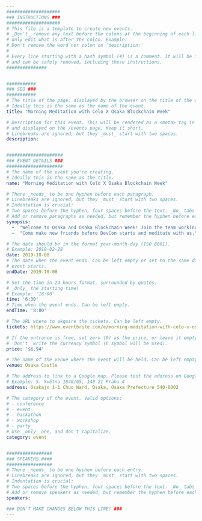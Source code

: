 ```yaml
---
####################
### INSTRUCTIONS ###
####################
# This file is a template to create new events.
# _Don't_ remove any text before the colons at the beginning of each line,
# only edit what is after the colon. Example:
# Don't remove the word nor colon on 'description:'
#
# Every line starting with a hash symbol (#) is a comment. It will be ignored
# and can be safely removed, including these instructions.
###############


###########
### SEO ###
###########
# The title of the page, displayed by the browser on the title of the window.
# Ideally this is the same as the name of the event.
title: "Morning Meditation with Celo X Osaka Blockchain Week"

# Description for this event. This will be rendered as a <meta> tag in the HTML,
# and displayed on the /events page. Keep it short.
# Linebreaks are ignored, but they _must_ start with two spaces.
description: 


#####################
### EVENT DETAILS ###
#####################
# The name of the event you're creating.
# Ideally this is the same as the title.
name: "Morning Meditation with Celo X Osaka Blockchain Week"

# There _needs_ to be one hyphen before each paragraph.
# Linebreaks are ignored, but they _must_ start with two spaces.
# Indentation is crucial:
# Two spaces before the hyphen, four spaces before the text. _No_ tabs allowed.
# Add or remove paragraphs as needed, but remember the hyphen before each entry.
synopsis:
  -  "Welcome to Osaka and Osaka Blockchain Week! Join the team working on Celo for a group meditation."  
  -  "Come make new friends before DevCon starts and meditate with us."  

# The date should be in the format year-month-day (ISO 8601).
# Example: 2018-02-28
date: 2019-10-08
# The date when the event ends. Can be left empty or set to the same day the
# event starts.
endDate: 2019-10-08

# Set the time in 24 hours format, surrounded by quotes.
# _Only_ the starting time!
# Example: '18:00'
time: '6:30'
# Time when the event ends. Can be left empty.
endTime: '8:00'

# The URL where to akquire the tickets. Can be left empty.
tickets: https://www.eventbrite.com/e/morning-meditation-with-celo-x-osaka-blockchain-week-tickets-74860803679

# If the entrance is free, set zero (0) as the price, or leave it empty.
# _Don't_ write the currency symbol (€ symbol will be used).
price: '$6.94'

# The name of the venue where the event will be held. Can be left empty.
venue: Osaka Castle

# The address to link to a Google map. Please test the address on Google Maps.
# Example: 5. května 1640/65, 140 21 Praha 4
address: Osakajo 1-1 Chuo Ward, Osaka, Osaka Prefecture 540-0002

# The category of the event. Valid options:
# - conference
# - event
# - hackathon
# - workshop
# - party
# Use _only_ one, and don't capitalize.
category: event


#################
### SPEAKERS ####
#################
# There _needs_ to be one hyphen before each entry.
# Linebreaks are ignored, but they _must_ start with two spaces.
# Indentation is crucial:
# Two spaces before the hyphen, four spaces before the text. _No_ tabs allowed.
# Add or remove speakers as needed, but remember the hyphen before each entry.
speakers:

### DON'T MAKE CHANGES BELOW THIS LINE! ###
---
```

<!-- ### DON'T MAKE CHANGES BELOW THIS LINE! ### -->

<Event-Content/>
